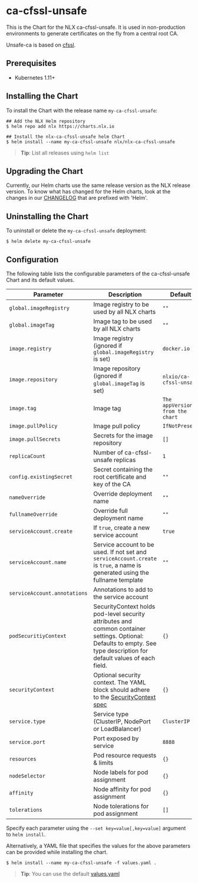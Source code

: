 # ca-cfssl-unsafe 

This is the Chart for the NLX ca-cfssl-unsafe. It is used in 
non-production environments to generate certificates on the fly from 
a central root CA.

Unsafe-ca is based on [cfssl](https://github.com/cloudflare/cfssl).

## Prerequisites

- Kubernetes 1.11+

## Installing the Chart

To install the Chart with the release name `my-ca-cfssl-unsafe`:

```console
## Add the NLX Helm repository
$ helm repo add nlx https://charts.nlx.io

## Install the nlx-ca-cfssl-unsafe helm Chart
$ helm install --name my-ca-cfssl-unsafe nlx/nlx-ca-cfssl-unsafe
```

> **Tip**: List all releases using `helm list`

## Upgrading the Chart

Currently, our Helm charts use the same release version as the NLX release version. 
To know what has changed for the Helm charts, look at the changes in our [CHANGELOG](https://gitlab.com/commonground/nlx/nlx/-/blob/master/CHANGELOG.md) 
that are prefixed with 'Helm'.

## Uninstalling the Chart

To uninstall or delete the `my-ca-cfssl-unsafe` deployment:

```console
$ helm delete my-ca-cfssl-unsafe
```

## Configuration

The following table lists the configurable parameters of the ca-cfssl-unsafe Chart and its default values.

| Parameter | Description | Default |
| --------- | ----------- | ------- |
| `global.imageRegistry` | Image registry to be used by all NLX charts | `""` |
| `global.imageTag` | Image tag to be used by all NLX charts | `""` |
| `image.registry` | Image registry (ignored if `global.imageRegistry` is set) | `docker.io` |
| `image.repository` | Image repository (ignored if `global.imageTag` is set) | `nlxio/ca-cfssl-unsafe` |
| `image.tag` | Image tag | `The appVersion from the chart` |
| `image.pullPolicy` | Image pull policy | `IfNotPresent` |
| `image.pullSecrets` | Secrets for the image repository | `[]` |
| `replicaCount` | Number of ca-cfssl-unsafe replicas  | `1` |
| `config.existingSecret` | Secret containing the root certificate and key of the CA | `""` |
| `nameOverride`  | Override deployment name | `""` |
| `fullnameOverride` | Override full deployment name | `""` | #TODO fullname -> fullName
| `serviceAccount.create` | If `true`, create a new service account | `true` |
| `serviceAccount.name` | Service account to be used. If not set and `serviceAccount.create` is `true`, a name is generated using the fullname template | `""` |
| `serviceAccount.annotations` | Annotations to add to the service account |  
| `podSecuritiyContext` | SecurityContext holds pod-level security attributes and common container settings. Optional: Defaults to empty. See type description for default values of each field. | `{}` |
| `securityContext` | Optional security context. The YAML block should adhere to the [SecurityContext spec](https://kubernetes.io/docs/reference/generated/kubernetes-api/v1.16/#securitycontext-v1-core) | `{}` |
| `service.type` | Service type (ClusterIP, NodePort or LoadBalancer) | `ClusterIP` |
| `service.port` | Port exposed by service | `8888` |
| `resources` | Pod resource requests & limits | `{}` |
| `nodeSelector` | Node labels for pod assignment | `{}` |
| `affinity` | Node affinity for pod assignment | `{}` |
| `tolerations` | Node tolerations for pod assignment | `[]` |

Specify each parameter using the `--set key=value[,key=value]` argument to `helm install`.

Alternatively, a YAML file that specifies the values for the above parameters can be provided while installing the chart. 

```console
$ helm install --name my-ca-cfssl-unsafe -f values.yaml .
```
> **Tip**: You can use the default [values.yaml](https://gitlab.com/commonground/nlx/nlx/blob/master/helm/charts/ca-cfssl-unsafe/values.yaml)
